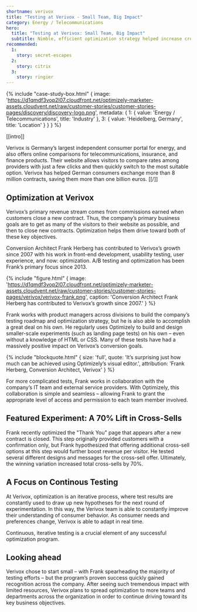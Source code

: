 ```yaml
---
shortname: verivox
title: "Testing at Verivox - Small Team, Big Impact"
category: Energy / Telecommunications
hero:
  title: "Testing at Verivox: Small Team, Big Impact"
  subtitle: Nimble, efficient optimization strategy helped increase cross-sells by 70%
recommended:
  1:
    story: secret-escapes
  2:
    story: citrix
  3:
    story: ringier
---
```

{% include "case-study-box.html"
  {
    image: 'https://d1qmdf3vop2l07.cloudfront.net/optimizely-marketer-assets.cloudvent.net/raw/customer-stories/customer-stories-pages/discovery/discovery-logo.png',
    metadata: {
      1: {
        value: 'Energy / Telecommunications',
        title: 'Industry'
      },
      3: {
        value: 'Heidelberg, Germany',
        title: 'Location'
      }
    }
  }
%}

[[intro]]

Verivox is Germany’s largest independent consumer portal for energy, and also offers online comparisons for telecommunications, insurance, and finance products. Their website allows visitors to compare rates among providers with just a few clicks and then quickly switch to the most suitable option. Verivox has helped German consumers exchange more than 8 million contracts, saving them more than one billion euros.
[[/]]

## Optimization at Verivox

Verivox’s primary revenue stream comes from commissions earned when customers close a new contract. Thus, the company’s primary business goals are to get as many of the visitors to their website as possible, and then to close new contracts. Optimization helps them drive toward both of these key objectives. 

Conversion Architect Frank Herberg has contributed to Verivox’s growth since 2007 with his work in front-end development, usability testing, user experience, and now: optimization. A/B testing and optimization has been Frank’s primary focus since 2013. 

{% include "figure.html"
  {
    image: 'https://d1qmdf3vop2l07.cloudfront.net/optimizely-marketer-assets.cloudvent.net/raw/customer-stories/customer-stories-pages/verivox/verivox-frank.png',
    caption: 'Conversion Architect Frank Herberg has contributed to Verivox’s growth since 2007.'
  }
%}

Frank works with product managers across divisions to build the company’s testing roadmap and optimization strategy, but he is also able to accomplish a great deal on his own. He regularly uses Optimizely to build and design smaller-scale experiments (such as landing page tests) on his own – even without a knowledge of HTML or CSS. Many of these tests have had a massively positive impact on Verivox’s conversion goals. 

{% include "blockquote.html"
  {
    size: 'full',
    quote: 'It’s surprising just how much can be achieved using Optimizely’s visual editor.',
    attribution: 'Frank Herberg, Conversion Architect, Verivox'
  }
%}

For more complicated tests, Frank works in collaboration with the company’s IT team and external service providers. With Optimizely, this collaboration is simple and seamless – allowing Frank to grant the appropriate level of access and permission to each team member involved. 

## Featured Experiment: A 70% Lift in Cross-Sells

Frank recently optimized the "Thank You" page that appears after a new contract is closed. This step originally provided customers with a confirmation only, but Frank hypothesized that offering additional cross-sell options at this step would further boost revenue per visitor. He tested several different designs and messages for the cross-sell offer. Ultimately, the winning variation increased total cross-sells by 70%. 

## A Focus on Continous Testing

At Verivox, optimization is an iterative process, where test results are constantly used to draw up new hypotheses for the next round of experimentation. In this way, the Verivox team is able to constantly improve their understanding of consumer behavior. As consumer needs and preferences change, Verivox is able to adapt in real time. 

Continuous, iterative testing is a crucial element of any successful optimization program. 

## Looking ahead

Verivox chose to start small – with Frank spearheading the majority of testing efforts – but the program’s proven success quickly gained recognition across the company. After seeing such tremendous impact with limited resources, Verivox plans to spread optimization to more teams and departments across the organization in order to continue driving toward its key business objectives. 
